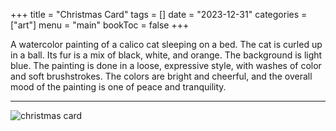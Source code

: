 +++
title = "Christmas Card"
tags = []
date = "2023-12-31"
categories = ["art"]
menu = "main"
bookToc = false
+++

A watercolor painting of a calico cat sleeping on a bed. The cat is curled up in a ball. Its fur is a mix of black, white, and orange. The background is light blue. The painting is done in a loose, expressive style, with washes of color and soft brushstrokes. The colors are bright and cheerful, and the overall mood of the painting is one of peace and tranquility.

---

![christmas card](card.webp)
